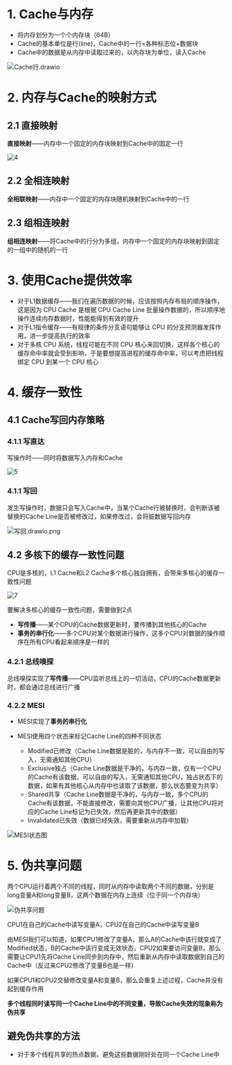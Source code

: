 # 1. Cache与内存

* 将内存划分为一个个内存块（64B）
* Cache的基本单位是行(line)，Cache中的一行=各种标志位+数据块
* Cache中的数据是从内存中读取过来的，以内存块为单位，读入Cache

![Cache行.drawio](p/Cache行.drawio.png)



# 2. 内存与Cache的映射方式

## 2.1 直接映射

**直接映射**——内存中一个固定的内存块映射到Cache中的固定一行

![4](p/4.png)

## 2.2 全相连映射

**全相联映射**——内存中一个固定的内存块随机映射到Cache中的一行



## 2.3 组相连映射

**组相连映射**——将Cache中的行分为多组，内存中一个固定的内存块映射到固定的一组中的随机的一行



# 3. 使用Cache提供效率

* 对于L1数据缓存——我们在遍历数据的时候，应该按照内存布局的顺序操作，这是因为 CPU Cache 是根据 CPU Cache Line 批量操作数据的，所以顺序地操作连续内存数据时，性能能得到有效的提升
* 对于L1指令缓存——有规律的条件分⽀语句能够让 CPU 的分⽀预测器发挥作⽤，进⼀步提⾼执⾏的效率
* 对于多核 CPU 系统，线程可能在不同 CPU 核⼼来回切换，这样各个核⼼的缓存命中率就会受到影响，于是要想提⾼进程的缓存命中率，可以考虑把线程绑定 CPU 到某⼀个 CPU 核⼼



# 4. 缓存一致性

## 4.1 Cache写回内存策略

### 4.1.1 写直达

写操作时——同时将数据写入内存和Cache

![5](p/5.png)

### 4.1.1 写回

发生写操作时，数据只会写入Cache中，当某个Cache行被替换时，会判断该被替换的Cache Line是否被修改过，如果修改过，会将脏数据写回内存

![写回.drawio.png](p/写回.drawio.png)



## 4.2 多核下的缓存一致性问题

CPU是多核的，L1 Cache和L2 Cache多个核心独自拥有，会带来多核心的缓存一致性问题

![7](p/7.png)

要解决多核心的缓存一致性问题，需要做到2点

* **写传播**——某个CPU的Cache数据更新时，要传播到其他核心的Cache
* **事务的串行化**——多个CPU对某个数据进行操作，这多个CPU对数据的操作顺序在所有CPU看起来顺序是一样的



### 4.2.1 总线嗅探

总线嗅探实现了**写传播**——CPU监听总线上的一切活动，CPU的Cache数据更新时，都会通过总线进行广播



### 4.2.2 MESI

* MESI实现了**事务的串行化**

* MESI使用四个状态来标记Cache Line的四种不同状态
  * Modified已修改（Cache Line数据是脏的，与内存不一致，可以自由的写入，无需通知其他CPU）
  * Exclusive独占（Cache Line数据是干净的，与内存一致，仅有一个CPU的Cache有该数据，可以自由的写入，无需通知其他CPU，独占状态下的数据，如果有其他核心从内存中也读取了该数据，那么状态要变为共享）
  * Shared共享（Cache Line数据是干净的，与内存一致，多个CPU的Cache有该数据，不能直接修改，需要向其他CPU广播，让其他CPU将对应的Cache Line标记为已失效，然后再更新其中的数据）
  * Invalidated已失效（数据已经失效，需要重新从内存中加载）

![MESI状态图](p/MESI状态图.png)





# 5. 伪共享问题

两个CPU运行着两个不同的线程，同时从内存中读取两个不同的数据，分别是long变量A和long变量B，这两个数据在内存上连续（位于同一个内存块）

![伪共享问题](p/伪共享问题.png)

CPU1在自己的Cache中读写变量A，CPU2在自己的Cache中读写变量B

由MESI我们可以知道，如果CPU1修改了变量A，那么A的Cache中该行就变成了Modified状态，B的Cache中该行变成无效状态，CPU2如果要访问变量B，那么需要让CPU1先将Cache Line同步到内存中，然后重新从内存中读取数据到自己的Cache中（反过来CPU2修改了变量B也是一样）

如果CPU1和CPU2交替修改变量A和变量B，那么会重复上述过程，Cache并没有起到缓存作用

**多个线程同时读写同一个Cache Line中的不同变量，导致Cache失效的现象称为伪共享**



## 避免伪共享的方法

* 对于多个线程共享的热点数据，避免这些数据刚好处在同一个Cache Line中









